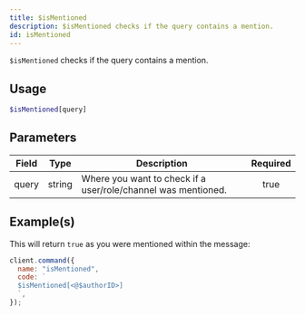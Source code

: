 ```yaml
---
title: $isMentioned
description: $isMentioned checks if the query contains a mention.
id: isMentioned
---
```


`$isMentioned` checks if the query contains a mention.

## Usage

```php
$isMentioned[query]
```

## Parameters

| Field | Type   | Description                                                   | Required |
| ----- | ------ | ------------------------------------------------------------- | :------: |
| query | string | Where you want to check if a user/role/channel was mentioned. |   true   |

## Example(s)

This will return `true` as you were mentioned within the message:

```javascript
client.command({
  name: "isMentioned",
  code: `
  $isMentioned[<@$authorID>]
  `,
});
```
